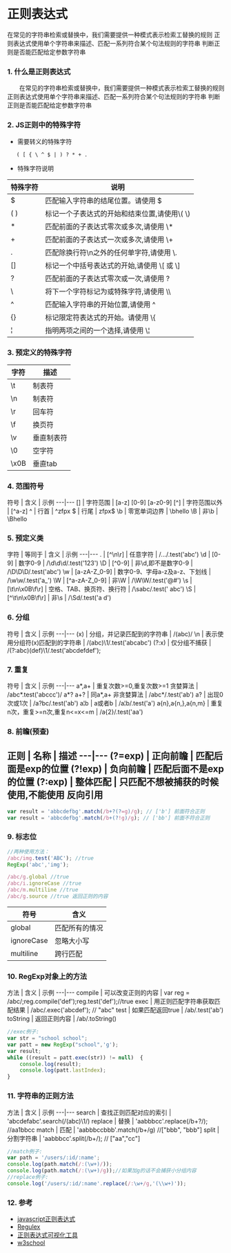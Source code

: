 # 正则表达式

在常见的字符串检索或替换中，我们需要提供一种模式表示检索工替换的规则 正则表达式使用单个字符串来描述、匹配一系列符合某个句法规则的字符串 判断正则是否能匹配给定参数字符串

### 1. 什么是正则表达式
　　在常见的字符串检索或替换中，我们需要提供一种模式表示检索工替换的规则 正则表达式使用单个字符串来描述、匹配一系列符合某个句法规则的字符串 判断正则是否能匹配给定参数字符串
### 2. JS正则中的特殊字符
- 需要转义的特殊字符
```
   ( [ { \ ^ $ | ) ? * + .
```
- 特殊字符说明

特殊字符 | 说明
---|---
$	| 匹配输入字符串的结尾位置。请使用 \$
( )	| 标记一个子表达式的开始和结束位置,请使用\\( \\)
*	| 匹配前面的子表达式零次或多次,请使用 \\*
+	| 匹配前面的子表达式一次或多次,请使用 \\+
.	| 匹配除换行符\n之外的任何单字符,请使用 \\.
[]	| 标记一个中括号表达式的开始,请使用 \\[ 或 \\]
?	| 匹配前面的子表达式零次或一次,请使用 \?
\	| 将下一个字符标记为或特殊字符,请使用 \\\
^	| 匹配输入字符串的开始位置,请使用 \^
{}	| 标记限定符表达式的开始。请使用 \\{
¦	| 指明两项之间的一个选择,请使用 \¦
### 3. 预定义的特殊字符
字符	| 描述
---|---
\t	| 制表符
\n	| 制表符
\r	| 回车符
\f	| 换页符
\v	| 垂直制表符
\0	| 空字符
\x0B	| 垂直tab
### 4. 范围符号
符号	| 含义	| 示例
---|---
[]	| 字符范围	| [a-z] [0-9] [a-z0-9]
[^]	| 字符范围以外	| [^a-z]
^	| 行首	| ^zfpx
$	| 行尾	| zfpx$
\b	| 零宽单词边界	| \bhello
\B	| 非\b	| \Bhello
### 5. 预定义类
字符	 | 等同于	 | 含义	 | 示例
---|---
.	 | [^\n\r]	 | 任意字符	 | /.../.test('abc')
\d	 | [0-9]	 | 数字0-9	 | /\d\d\d/.test('123')
\D	 | [^0-9]	 | 非\d,即不是数字0-9	 | /\D\D\D/.test('abc')
\w	 | [a-zA-Z_0-9]	 | 数字0-9、字母a-z及a-z、下划线	 | /\w\w/.test('a_')
\W	 | [^a-zA-Z_0-9]	 | 非\W	| /\W\W/.test('@#')
\s	 | [\t\n\x0B\f\r]	 | 空格、TAB、换页符、换行符	 | /\sabc/.test(' abc')
\S	 | [^\t\n\x0B\f\r]	 | 非\s	 | /\Sd/.test('a d')
### 6. 分组
符号	| 含义	| 示例
---|---
(x)	| 分组，并记录匹配到的字符串	| /(abc)/
\n	| 表示使用分组符(x)匹配到的字符串	| /(abc)\1/.test('abcabc')
(?:x)	| 仅分组不捕获 | /(?:abc)(def)\1/.test('abcdefdef');
### 7. 重复
符号	| 含义	| 示例
---|---
a*,a+	| 重复次数>=0,重复次数>=1 贪婪算法	| /abc*.test('abccc')/
a*? a+?	| 同a*,a+ 非贪婪算法	| /abc*/.test('ab')
a?	| 出现0次或1次	| /a?bc/.test('ab')
a¦b	| a或者b	| /a¦b/.test('a')
a{n},a{n,},a{n,m}	| 重复n次，重复>=n次,重复n<=x<=m	| /a{2}/.test('aa')
### 8. 前瞻(预查)
正则	| 名称	| 描述
---|---
(?=exp)	| 正向前瞻	| 匹配后面是exp的位置
(?!exp)	| 负向前瞻	| 匹配后面不是exp的位置
(?:exp)	| 整体匹配	| 只匹配不想被捕获的时候使用,不能使用 反向引用
---
```js
var result = 'abbcdefbg'.match(/b+?(?=g)/g); // ['b'] 前面符合正则
var result = 'abbcdefbg'.match(/b+(?!g)/g); // ['bb'] 前面不符合正则
```
### 9. 标志位
```js
//两种使用方法：
/abc/img.test('ABC'); //true
RegExp('abc','img');

/abc/g.global //true
/abc/i.ignoreCase //true
/abc/m.multiline //true
/abc/g.source //true 返回正则的内容
```
符号	| 含义
---|---
global	| 匹配所有的情况
ignoreCase	| 忽略大小写
multiline	| 跨行匹配
### 10. RegExp对象上的方法
方法	| 含义	| 示例
---|---
compile	| 可以改变正则的内容	| var reg = /abc/;reg.compile('def');reg.test('def');//true
exec	| 用正则匹配字符串获取匹配结果	| /abc/.exec('abcdef'); // "abc"
test	| 如果匹配返回true	| /ab/.test('ab')
toString	| 返回正则内容	| /ab/.toString()
```js
//exec例子:
var str = "school school";
var patt = new RegExp("school",'g');
var result;
while ((result = patt.exec(str)) != null)  {
    console.log(result);
    console.log(patt.lastIndex);
}
```
### 11. 字符串的正则方法
方法	| 含义	| 示例
---|---
search	| 查找正则匹配对应的索引	| 'abcdefabc'.search(/(abc)\1/)
replace	| 替换	| 'aabbbcc'.replace(/b+?/); //aa1bbcc
match	| 匹配	| 'aabbbccbbb'.match(/b+/g) //["bbb", "bbb"]
split	| 分割字符串	| 'aabbbcc'.split(/b+/); // ["aa","cc"]
```js
//match例子:
var path = '/users/:id/:name';
console.log(path.match(/:(\w+)/));
console.log(path.match(/:(\w+)/g));//如果加g的话不会捕获小分组内容
//replace例子:
console.log('/users/:id/:name'.replace(/:\w+/g,'(\\w+)'));
```
### 12. 参考
- [javascript正则表达式](http://www.cnblogs.com/rubylouvre/archive/2010/03/09/1681222.html)
- [Regulex](https://jex.im/regulex)
- [正则表达式可视化工具](https://regexper.com/)
- [w3school](http://www.w3school.com.cn/jsref/jsref_obj_regexp.asp)
